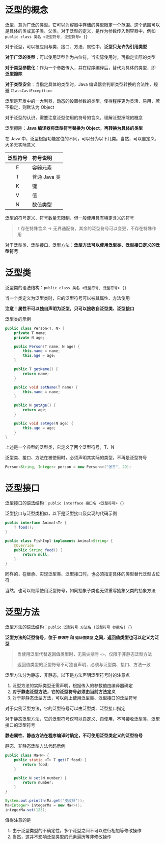 # 泛型的概念

泛型，意为广泛的类型。它可以为容器中存储的类型限定一个范围。这个范围可以是具体的类或其子类、父类。对于泛型的定义，是作为参数传入到容器中，例如 `public class 类名 <泛型符号, 泛型符号> {}`

对于泛型，可以被应用与类、接口、方法、属性中，**泛型只允许为引用类型**

**对于广泛的类型**：可以使用泛型作为占位符，当实际使用时，再指定实际的类型

**对于类型参数化**：作为一个参数传入，并在程序编译后，替代为具体的类型，即 **泛型擦除**

**对于类型安全**：当指定具体的类型时，Java 编译器会判断类型转换的合法性，规避 `ClassCastExcepttion`

泛型是开发中的一大利器，动态的设置参数的类型，使得程序更为灵活、易用，若不指定，则默认为 Object

对于泛型的认识，需要注意泛型使用的符号的含义，理解泛型擦除的概念

泛型擦除：**Java 编译器将泛型符号替换为 Object，再转换为具体的类型**

在 Java 中，泛型根据功能定位的不同，可以分为以下几类。当然，可以自定义，大多无实际意义

| 泛型符号 | 符号说明 |
|:-:    |:-    |
|E      | 容器元素 |
|T      | 普通 Java 类 |
|K      | 键     |
|V      | 值     |
|N      | 数值类型 |

泛型的符号定义、符号数量无限制，但一般使用具有特定含义的符号

> `?` 存在特殊含义 -> 无界通配符，其余的泛型符号可以变更，不存在特殊作用

对于泛型类、泛型接口、泛型方法：**泛型方法可以使用泛型类、泛型接口定义的泛型符号**

# 泛型类

泛型类的语法结构：`public class 类名 <泛型符号, 泛型符号> {}`

当一个类定义为泛型类时，它的泛型符号可以被其属性、方法使用

**注意！属性不可以独自声明为泛型，只可以接收自泛型类、泛型接口**

泛型类的示例

```java
public class Person<T, N> {
	private T name;
	private N age;

	public Person(T name, N age) {
		this.name = name;
		this.age = age;
	}

	public T getName() {
		return name;
	}

	public void setName(T name) {
		this.name = name;
	}

	public N getAge() {
		return age;
	}

	public void setAge(N age) {
		this.age = age;
	}
}
```

上述是一个典型的泛型类，它定义了两个泛型符号，T、N

泛型类、接口、方法在被使用时，必须声明其实际的类型，不再是泛型符号

```java
Person<String, Integer> person = new Person<>("张三", 29);
```

# 泛型接口

泛型接口的语法结构：`public interface 接口名 <泛型符号> {}`

泛型接口与泛型类相似，以下是泛型接口及实现的代码示例

```java
public interface Animal<T> {
	T food();
}
```

```java
public class FishImpl implements Animal<String> {
	@Override
	public String food() {
		return null;
	}
}
```

同样的，在继承、实现泛型类、泛型接口时，也必须指定具体的类型替代泛型占位符

当然，也可以继续使用泛型符号，如同抽象子类也无须重写抽象父类的抽象方法

# 泛型方法

泛型方法的语法结构：`public 泛型符号 方法名 (泛型符号 参数名) {}`

**泛型方法的泛型符号，位于 ` 修饰符 ` 和 ` 返回值类型 ` 之间，返回值类型也可以定义为泛型**

> 当使用泛型代替返回值类型时，无需尖括号 `<>`，仅限于非静态泛型方法
>
> 返回值类型的泛型符号不可独自声明，必须与泛型类、接口、方法一致

泛型方法分为静态、非静态，以下是方法声明泛型符号时的注意点

1. 泛型方法的实际类型无需声明，根据传入的参数值由编译器确定
2. **对于静态泛型方法，它的泛型符号必须由当前方法定义**
3. 对于非静态泛型方法，可以向上使用泛型类、泛型接口的泛型符号

对于实例泛型方法，它的泛型符号可以由泛型类、泛型接口指定

对于静态泛型方法，它的泛型符号仅可以自定义、自使用，不可接收泛型类、泛型接口的泛型符号

**静态属性、静态方法在程序编译时确定，不可使用泛型类定义的泛型符号**

静态、非静态泛型方法代码示例

```java
public class Ma<N> {
	public static <T> T get(T food) {
		return food;
	}

	public N set(N number) {
		return number;
	}
}
```

```java
System.out.println(Ma.get("皮皮虾"));
Ma<Integer> integerMa = new Ma<>();
integerMa.set(123);
```

值得注意的是

1. 由于泛型类型的不确定性，多个泛型之间不可以进行相加等修改操作
2. 当然，这并不影响泛型类型的元素遍历等非修改操作
